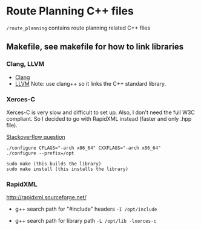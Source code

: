 # Route Planning C++ files
`/route_planning` contains route planning related C++ files

## Makefile, see makefile for how to link libraries

### Clang, LLVM

* [Clang](https://clang.llvm.org/)
* [LLVM](https://www.llvm.org/)
Note: use clang++ so it links the C++ standard library.

### Xerces-C
Xerces-C is very slow and difficult to set up. Also, I don't need the full W3C compliant. So
I decided to go with RapidXML instead (faster and only .hpp file).

[Stackoverflow question](https://stackoverflow.com/questions/33559402/xerces-no-library-found-after-install)
```shell
./configure CFLAGS="-arch x86_64" CXXFLAGS="-arch x86_64"
./configure --prefix=/opt

sudo make (this builds the library)
sudo make install (this installs the library)
```

### RapidXML
http://rapidxml.sourceforge.net/


* g++ search path for "#include" headers  `-I /opt/include`

* g++ search path for library path  `-L /opt/lib -lxerces-c`




